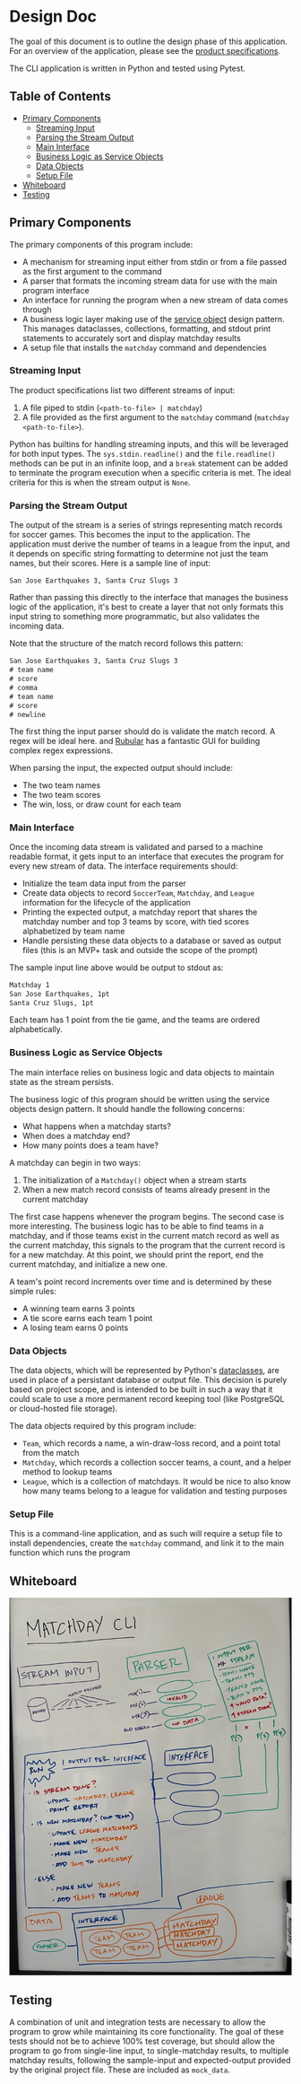 # Design Doc

The goal of this document is to outline the design phase of this application. For an overview of the application, please see the [product specifications](./PROMPT.md).

The CLI application is written in Python and tested using Pytest.

## Table of Contents

* [Primary Components](#primary-components)
  * [Streaming Input](#streaming-input)
  * [Parsing the Stream Output](#parsing-stream-output)
  * [Main Interface](#main-interface)
  * [Business Logic as Service Objects](#service-objects)
  * [Data Objects](#data-objects)
  * [Setup File](#setup-file)
* [Whiteboard](#whiteboard)
* [Testing](#testing)

## Primary Components <a name="primary-components"></a>

The primary components of this program include: 

* A mechanism for streaming input either from stdin or from a file passed as the first argument to the command
* A parser that formats the incoming stream data for use with the main program interface
* An interface for running the program when a new stream of data comes through
* A business logic layer making use of the [service object](https://www.toptal.com/ruby-on-rails/rails-service-objects-tutorial) design pattern. This manages dataclasses, collections, formatting, and stdout print statements to accurately sort and display matchday results
* A setup file that installs the `matchday` command and dependencies

### Streaming Input <a name="streaming-input"></a>

The product specifications list two different streams of input: 
1. A file piped to stdin (`<path-to-file> | matchday`)
2. A file provided as the first argument to the `matchday` command (`matchday <path-to-file>`).

Python has builtins for handling streaming inputs, and this will be leveraged for both input types. The `sys.stdin.readline()` and the `file.readline()` methods can be put in an infinite loop, and a `break` statement can be added to terminate the program execution when a specific criteria is met. The ideal criteria for this is when the stream output is `None`.

### Parsing the Stream Output <a name="parsing-stream-output"></a>

The output of the stream is a series of strings representing match records for soccer games. This becomes the input to the application. The application must derive the number of teams in a league from the input, and it depends on specific string formatting to determine not just the team names, but their scores. Here is a sample line of input:

```
San Jose Earthquakes 3, Santa Cruz Slugs 3
```

Rather than passing this directly to the interface that manages the business logic of the application, it's best to create a layer that not only formats this input string to something more programmatic, but also validates the incoming data.

Note that the structure of the match record follows this pattern:

```
San Jose Earthquakes 3, Santa Cruz Slugs 3
# team name
# score
# comma
# team name
# score
# newline
```

The first thing the input parser should do is validate the match record. A regex will be ideal here. and [Rubular](https://rubular.com/) has a fantastic GUI for building complex regex expressions.

When parsing the input, the expected output should include:
* The two team names
* The two team scores
* The win, loss, or draw count for each team

### Main Interface <a name="main-interface"></a>

Once the incoming data stream is validated and parsed to a machine readable format, it gets input to an interface that executes the program for every new stream of data. The interface requirements should:

* Initialize the team data input from the parser
* Create data objects to record `SoccerTeam`, `Matchday`, and `League` information for the lifecycle of the application
* Printing the expected output, a matchday report that shares the matchday number and top 3 teams by score, with tied scores alphabetized by team name
* Handle persisting these data objects to a database or saved as output files (this is an MVP+ task and outside the scope of the prompt)

The sample input line above would be output to stdout as:

```
Matchday 1
San Jose Earthquakes, 1pt
Santa Cruz Slugs, 1pt
```

Each team has 1 point from the tie game, and the teams are ordered alphabetically.

### Business Logic as Service Objects <a name="service-objects"></a>

The main interface relies on business logic and data objects to maintain state as the stream persists.

The business logic of this program should be written using the service objects design pattern. It should handle the following concerns:
* What happens when a matchday starts?
* When does a matchday end?
* How many points does a team have?

A matchday can begin in two ways:
1. The initialization of a `Matchday()` object when a stream starts
2. When a new match record consists of teams already present in the current matchday

The first case happens whenever the program begins. The second case is more interesting. The business logic has to be able to find teams in a matchday, and if those teams exist in the current match record as well as the current matchday, this signals to the program that the current record is for a new matchday. At this point, we should print the report, end the current matchday, and initialize a new one.

A team's point record increments over time and is determined by these simple rules:
* A winning team earns 3 points
* A tie score earns each team 1 point
* A losing team earns 0 points

### Data Objects <a name="data-objects"></a>

The data objects, which will be represented by Python's [dataclasses](https://docs.python.org/3.8/library/dataclasses.html), are used in place of a persistant database or output file. This decision is purely based on project scope, and is intended to be built in such a way that it could scale to use a more permanent record keeping tool (like PostgreSQL or cloud-hosted file storage).

The data objects required by this program include:
* `Team`, which records a name, a win-draw-loss record, and a point total from the match
* `Matchday`, which records a collection soccer teams, a count, and a helper method to lookup teams
* `League`, which is a collection of matchdays. It would be nice to also know how many teams belong to a league for validation and testing purposes

### Setup File <a name="setup-file"></a>

This is a command-line application, and as such will require a setup file to install dependencies, create the `matchday` command, and link it to the main function which runs the program

## Whiteboard <a name="whiteboard"></a>

![whiteboard-of-program](./assets/whiteboard.jpg)

## Testing <a name="testing"></a>

A combination of unit and integration tests are necessary to allow the program to grow while maintaining its core functionality. The goal of these tests should not be to achieve 100% test coverage, but should allow the program to go from single-line input, to single-matchday results, to multiple matchday results, following the sample-input and expected-output provided by the original project file. These are included as `mock_data`.
